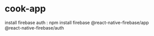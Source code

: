 # cook-app
install firebase auth : npm install firebase @react-native-firebase/app @react-native-firebase/auth

